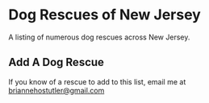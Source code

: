 # Dog Rescues of New Jersey
A listing of numerous dog rescues across New Jersey.

## Add A Dog Rescue

If you know of a rescue to add to this list, email me at briannehostutler@gmail.com
